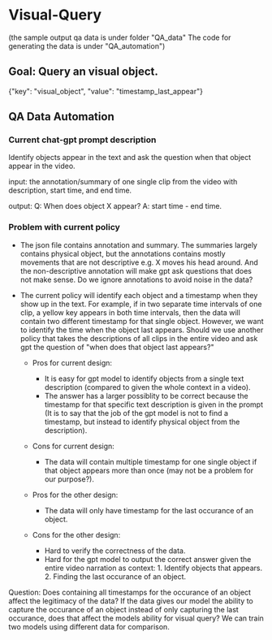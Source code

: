 # Visual-Query
(the sample output qa data is under folder "QA_data" The code for generating the data is under "QA_automation")

## Goal: Query an visual object. 
{"key": "visual_object", "value": "timestamp_last_appear"}

## QA Data Automation

### Current chat-gpt prompt description
Identify objects appear in the text and ask the question when that object appear in the video.

input: the annotation/summary of one single clip from the video with description, start time, and end time.

output: Q: When does object X appear? A: start time - end time.

### Problem with current policy
- The json file contains annotation and summary. The summaries largely contains physical object, but the annotations contains mostly movements that are not descriptive e.g. X moves his head around. And the non-descriptive annotation will make gpt ask questions that does not make sense. Do we ignore annotations to avoid noise in the data?
- The current policy will identify each object and a timestamp when they show up in the text. For example, if in two separate time intervals of one clip, a yellow key appears in both time intervals, then the data will contain two different timestamp for that single object. However, we want to identify the time when the object last appears. Should we use another policy that takes the descriptions of all clips in the entire video and ask gpt the question of "when does that object last appears?"

  - Pros for current design:
    - It is easy for gpt model to identify objects from a single text description (compared to given the whole context in a video).
    - The answer has a larger possiblity to be correct because the timestamp for that specific text description is given in the prompt (It is to say that the job of the gpt model is not to find a timestamp, but instead to identify physical object from the description).
  - Cons for current design:
    - The data will contain multiple timestamp for one single object if that object appears more than once (may not be a problem for our purpose?).
    
  - Pros for the other design:
    - The data will only have timestamp for the last occurance of an object.
  - Cons for the other design:
    - Hard to verify the correctness of the data.
    - Hard for the gpt model to output the correct answer given the entire video narration as context: 1. Identify objects that appears. 2. Finding the last occurance of an object.
    
Question: Does containing all timestamps for the occurance of an object affect the legitimacy of the data? If the data gives our model the ability to capture the occurance of an object instead of only capturing the last occurance, does that affect the models ability for visual query? We can train two models using different data for comparison.
